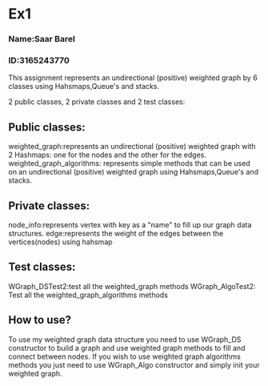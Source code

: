 # Ex1
### Name:Saar Barel
### ID:3165243770
This assignment represents an undirectional (positive) weighted graph by 6 classes using Hahsmaps,Queue's and stacks.

2 public classes, 2 private classes and 2 test classes:

## Public classes:
weighted_graph:represents an undirectional (positive) weighted graph with 2 Hashmaps: one for the nodes and the other for the edges.
weighted_graph_algorithms: represents simple methods that can be used on an undirectional (positive) weighted graph using Hahsmaps,Queue's and stacks.

## Private classes:
node_info:represents vertex with key as a "name" to fill up our graph data structures.
edge:represents the weight of the edges between the vertices(nodes) using hahsmap

## Test classes:
WGraph_DSTest2:test all the weighted_graph methods
WGraph_AlgoTest2: Test all the weighted_graph_algorithms methods

## How to use?
To use my weighted graph data structure you need to use WGraph_DS constructor to build a graph
and use weighted graph methods to fill and connect between nodes.
If you wish to use weighted graph algorithms methods you just need to use WGraph_Algo constructor and simply init your weighted graph.



